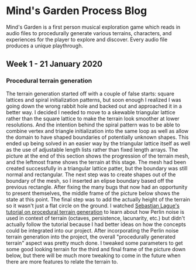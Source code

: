 # Mind's Garden Process Blog
Mind's Garden is a first person musical exploration game which reads in audio files to procedurally generate various terrains, characters, and experiences for the player to explore and discover. Every audio file produces a unique playthrough.

## Week 1 - 21 January 2020
### Procedural terrain generation
The terrain generation started off with a couple of false starts: square lattices and spiral initialization patterns, but soon enough I realized I was going down the wrong rabbit hole and backed out and approached it in a better way. I decided I needed to move to a skewable triangular lattice rather than the square lattice to make the terrain look smoother at lower resolutions. And the intention behind the spiral pattern was to be able to combine vertex and triangle initialization into the same loop as well as allow the domain to have shaped boundaries of potentially unknown shapes. This ended up being solved in an easier way by the triangular lattice itself as well as the use of adjustable length lists rather than fixed length arrays. The picture at the end of this section shows the progression of the terrain mesh, and the leftmost frame shows the terrain at this stage. The mesh had been created successfully in a triangular lattice patter, but the boundary was still normal and rectangular. The next step was to create shapes out of the boundary of the mesh, so I inserted an elipse boundary based off the previous rectangle. After fixing the many bugs that now had an opportunity to present themselves, the middle frame of the picture below shows the state at this point. The final step was to add the actually height of the terrain so it wasn't just a flat circle on the ground. I watched [Sebastian Lague's tutorial on procedural terrain generation](https://www.youtube.com/playlist?list=PLFt_AvWsXl0eBW2EiBtl_sxmDtSgZBxB3) to learn about how Perlin noise is used in context of terrain (octaves, persistence, lacunarity, etc.) but didn't actually follow the tutorial because I had better ideas on how the concepts could be integrated into our project. After incorporating the Perlin noise terrain generation into the project, the overall "procedurally generated terrain" aspect was pretty much done. I tweaked some parameters to get some good looking terrain for the third and final frame of the picture down below, but there will be much more tweaking to come in the future when there are more features to relate the terrain to.
